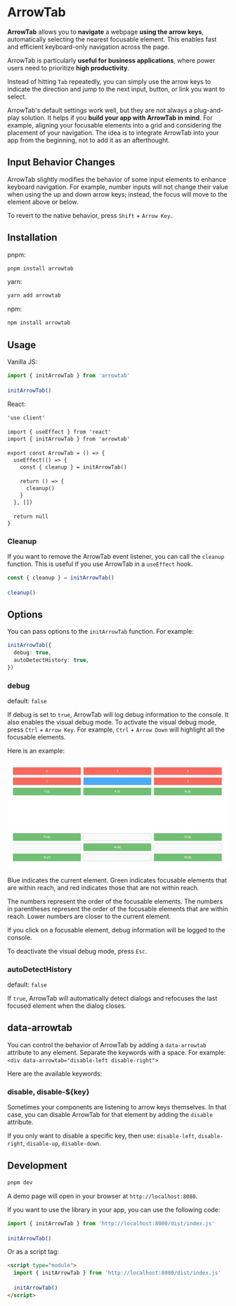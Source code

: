 # ArrowTab

**ArrowTab** allows you to **navigate** a webpage **using the arrow keys**, automatically selecting the nearest focusable element. This enables fast and efficient keyboard-only navigation across the page.

ArrowTab is particularly **useful for business applications**, where power users need to prioritize **high productivity**.

Instead of hitting `Tab` repeatedly, you can simply use the arrow keys to indicate the direction and jump to the next input, button, or link you want to select.

ArrowTab's default settings work well, but they are not always a plug-and-play solution. It helps if you **build your app with ArrowTab in mind**. For example, aligning your focusable elements into a grid and considering the placement of your navigation. The idea is to integrate ArrowTab into your app from the beginning, not to add it as an afterthought.

## Input Behavior Changes

ArrowTab slightly modifies the behavior of some input elements to enhance keyboard navigation. For example, number inputs will not change their value when using the up and down arrow keys; instead, the focus will move to the element above or below.

To revert to the native behavior, press `Shift` + `Arrow Key`.

## Installation

pnpm:

```sh
pnpm install arrowtab
```

yarn:

```sh
yarn add arrowtab
```

npm:

```sh
npm install arrowtab
```

## Usage

Vanilla JS:

```ts
import { initArrowTab } from 'arrowtab'

initArrowTab()
```

React:

```tsx
'use client'

import { useEffect } from 'react'
import { initArrowTab } from 'arrowtab'

export const ArrowTab = () => {
  useEffect(() => {
    const { cleanup } = initArrowTab()

    return () => {
      cleanup()
    }
  }, [])

  return null
}
```

### Cleanup

If you want to remove the ArrowTab event listener, you can call the `cleanup` function. This is useful if you use ArrowTab in a `useEffect` hook.

```ts
const { cleanup } = initArrowTab()

cleanup()
```

## Options

You can pass options to the `initArrowTab` function. For example:

```ts
initArrowTab({
  debug: true,
  autoDetectHistory: true,
})
```

### debug

default: `false`

If debug is set to `true`, ArrowTab will log debug information to the console. It also enables the visual debug mode. To activate the visual debug mode, press `Ctrl` + `Arrow Key`. For example, `Ctrl` + `Arrow Down` will highlight all the focusable elements.

Here is an example:

<div style="padding:10px; background:white; border-radius:4px; margin-bottom:1rem">
  <img src="docs/images/visual-debug-mode.jpg" alt="Visual debug mode example">
</div>

Blue indicates the current element. Green indicates focusable elements that are within reach, and red indicates those that are not within reach.

The numbers represent the order of the focusable elements. The numbers in parentheses represent the order of the focusable elements that are within reach. Lower numbers are closer to the current element.

If you click on a focusable element, debug information will be logged to the console.

To deactivate the visual debug mode, press `Esc`.

### autoDetectHistory

default: `false`

If `true`, ArrowTab will automatically detect dialogs and refocuses the last focused element when the dialog closes.

## data-arrowtab

You can control the behavior of ArrowTab by adding a `data-arrowtab` attribute to any element. Separate the keywords with a space. For example: `<div data-arrowtab="disable-left disable-right">`

Here are the available keywords:

### disable, disable-${key}

Sometimes your components are listening to arrow keys themselves. In that case, you can disable ArrowTab for that element by adding the `disable` attribute.

If you only want to disable a specific key, then use: `disable-left`, `disable-right`, `disable-up`, `disable-down`.

## Development

```sh
pnpm dev
```

A demo page will open in your browser at `http://localhost:8080`.

If you want to use the library in your app, you can use the following code:

```ts
import { initArrowTab } from 'http://localhost:8080/dist/index.js'

initArrowTab()
```

Or as a script tag:

```html
<script type="module">
  import { initArrowTab } from 'http://localhost:8080/dist/index.js'

  initArrowTab()
</script>
```
